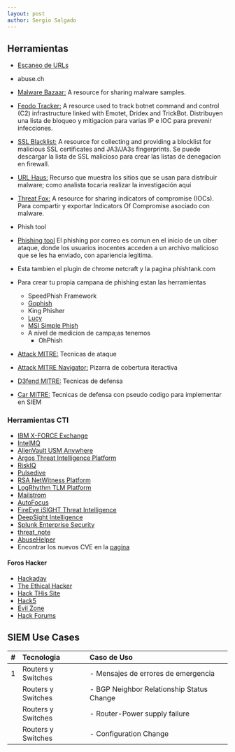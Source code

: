 ```yaml
---
layout: post
author: Sergio Salgado
---
```


## [](#header-2)Herramientas
* <a href="https://urlscan.io">Escaneo de URLs</a>

* abuse.ch 
- <a href="https://bazaar.abuse.ch/">Malware Bazaar:</a>  A resource for sharing malware samples.

- <a href="https://feodotracker.abuse.ch/">Feodo Tracker:</a> A resource used to track botnet command and control (C2) infrastructure linked with Emotet, Dridex and TrickBot. Distribuyen una lista de bloqueo y mitigacion para varias IP e IOC para prevenir infecciones.

- <a href="https://sslbl.abuse.ch/">SSL Blacklist:</a> A resource for collecting and providing a blocklist for malicious SSL certificates and JA3/JA3s fingerprints. Se puede descargar la lista de SSL malicioso para crear las listas de denegacion en firewall.

- <a href="https://urlhaus.abuse.ch/">URL Haus:</a> Recurso que muestra los sitios que se usan para distribuir malware; como analista tocaría realizar la investigación aquí

- <a href="https://threatfox.abuse.ch/">Threat Fox:</a>  A resource for sharing indicators of compromise (IOCs). Para compartir y exportar Indicators Of Compromise asociado con malware.

* Phish tool
- <a href="https://www.phishtool.com/">Phishing tool</a>
El phishing por correo es comun en el inicio de un ciber ataque, donde los usuarios inocentes acceden a un archivo malicioso que se les ha enviado, con apariencia legitima.

- Esta tambien el plugin de chrome netcraft y la pagina phishtank.com

- Para crear tu propia campana de phishing estan las herramientas
    - SpeedPhish Framework
    - <a href="https://getgophish.com">Gophish</a>
    - King Phisher
    - <a href="https://www.lucysecurity.com">Lucy</a>
    - <a href="https://microsolved.com/">MSI Simple Phish</a>
    - A nivel de medicion de campa;as tenemos
        - OhPhish
- <a href="https://attack.mitre.org/">Attack MITRE:</a>
Tecnicas de ataque

- <a href="https://mitre-attack.github.io/attack-navigator/">Attack MITRE Navigator:</a>
Pizarra de cobertura iteractiva

- <a href="https://d3fend.mitre.org/">D3fend MITRE:</a>
Tecnicas de defensa

- <a href="https://car.mitre.org/">Car MITRE:</a>
Tecnicas de defensa con pseudo codigo para implementar en SIEM

### [](#header-3)Herramientas CTI
- <a href="https://exchange.xforce.ibmcloud.com/">IBM X-FORCE Exchange</a>
- <a href="https://emisa.europa.eu">IntelMQ</a>
- <a href="https://www.alienvault.com">AlienVault USM Anywhere</a>
- <a href="https://www.cyberint.com">Argos Threat Intelligence Platform</a>
- <a href="https://www.riskiq.com">RiskIQ</a>
- <a href="https://pulsedive.com">Pulsedive</a>
- <a href="https://www.rsa.com">RSA NetWitness Platform</a>
- <a href="https://logrhythm.com">LogRhythm TLM Platform</a>
- <a href="https://github.com">Mailstrom</a>
- <a href="https://www.paloaltonetworks.com">AutoFocus</a>
- <a href="https://www.fireeye.com">FireEye iSIGHT Threat Intelligence</a>
- <a href="https://www.symantec.com">DeepSight Intelligence</a>
- <a href="https://dev.splunk.com">Splunk Enterprise Security</a>
- <a href="https://github.com">threat_note</a>
- <a href="https://github.com">AbuseHelper</a>
- Encontrar los nuevos CVE en la  <a href=" https://www.cvedetails.com/vulnerability-list/cweid-434/vulnerabilities.html">pagina</a>
#### [](#header-4)Foros Hacker
- <a href="https://hackaday.com/">Hackaday</a>
- <a href="https://www.theethicalhacker.net/">The Ethical Hacker</a>
- <a href="https://www.hackthissite.org/">Hack THis Site</a>
- <a href="https://hak5.org">Hack5</a>
- <a href="https://evilzone.org">Evil Zone</a>
- <a href="https://hackforums.net">Hack Forums</a>

## [](#header-2)SIEM Use Cases

| #  |        Tecnologia      |            Caso de Uso                             |
|:---|:-----------------------|:---------------------------------------------------|
| 1  | Routers y Switches     | - Mensajes de errores de emergencia                |
|    | Routers y Switches     | - BGP Neighbor Relationship Status Change          |
|    | Routers y Switches     | - Router-Power supply failure                      |
|    | Routers y Switches     | - Configuration Change                             |
